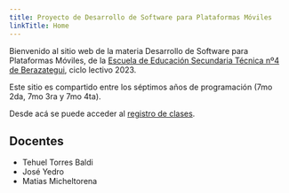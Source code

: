 ```yaml
---
title: Proyecto de Desarrollo de Software para Plataformas Móviles
linkTitle: Home
---
```


Bienvenido al sitio web de la materia Desarrollo de Software para Plataformas Móviles, de la [Escuela de Educación Secundaria Técnica nº4 de Berazategui](https://tecnica4berazategui.edu.ar), ciclo lectivo 2023.

Este sitio es compartido entre los séptimos años de programación (7mo 2da, 7mo 3ra y 7mo 4ta).

Desde acá se puede acceder al [registro de clases](/clases/).

## Docentes

- Tehuel Torres Baldi
- José Yedro
- Matias Micheltorena
